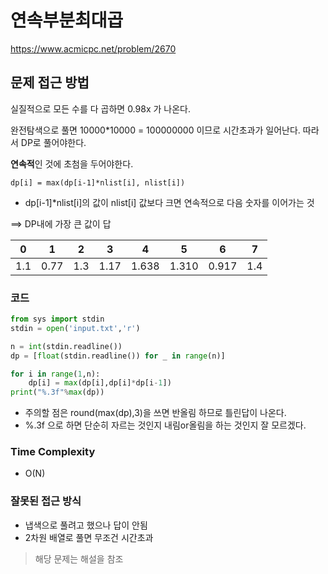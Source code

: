 # 연속부분최대곱

https://www.acmicpc.net/problem/2670

## 문제 접근 방법

실질적으로 모든 수를 다 곱하면 0.98x 가 나온다.

완전탐색으로 풀면 10000*10000 = 100000000 이므로 시간초과가 일어난다. 따라서 DP로 풀어야한다.

**연속적**인 것에 초첨을 두어야한다.

```dp[i] = max(dp[i-1]*nlist[i], nlist[i])```

* dp[i-1]*nlist[i]의 값이 nlist[i] 값보다 크면 연속적으로 다음 숫자를 이어가는 것

==> DP내에 가장 큰 값이 답

| 0    | 1    | 2    | 3    | 4     | 5     | 6     | 7    |
| ---- | ---- | ---- | ---- | ----- | ----- | ----- | ---- |
| 1.1  | 0.77 | 1.3  | 1.17 | 1.638 | 1.310 | 0.917 | 1.4  |

### 코드

```python
from sys import stdin
stdin = open('input.txt','r')

n = int(stdin.readline())
dp = [float(stdin.readline()) for _ in range(n)]

for i in range(1,n):
    dp[i] = max(dp[i],dp[i]*dp[i-1])
print("%.3f"%max(dp))
```

* 주의할 점은 round(max(dp),3)을 쓰면 반올림 하므로 틀린답이 나온다.
* %.3f 으로 하면 단순히 자르는 것인지 내림or올림을 하는 것인지 잘 모르겠다.

### Time Complexity

* O(N)



### 잘못된 접근 방식

* 냅색으로 풀려고 했으나 답이 안됨
* 2차원 배열로 풀면 무조건 시간초과

> 해당 문제는 해설을 참조